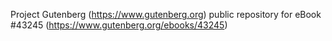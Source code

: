 Project Gutenberg (https://www.gutenberg.org) public repository for eBook #43245 (https://www.gutenberg.org/ebooks/43245)
